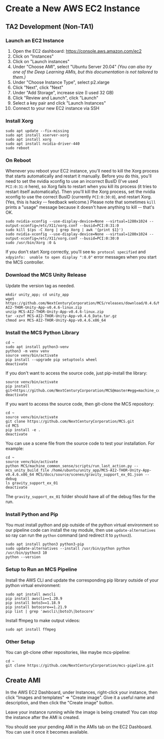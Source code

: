 # Create a New AWS EC2 Instance

## TA2 Development (Non-TA1)

### Launch an EC2 Instance

1. Open the EC2 dashboard: https://console.aws.amazon.com/ec2
2. Click on "Instances"
3. Click on "Launch instances"
4. Under "Choose AMI", select "Ubuntu Server 20.04" *(You can also try one of the Deep Learning AMIs, but this documentation is not tailored to them.)*
5. Under "Choose Instance Type", select p2.xlarge
6. Click "Next", click "Next"
7. Under "Add Storage", increase size (I used 32 GB)
8. Click "Review and Launch", click "Launch"
9. Select a key pair and click "Launch Instances"
10. Connect to your new EC2 instance via SSH

### Install Xorg

```
sudo apt update --fix-missing
sudo apt install xserver-xorg
sudo apt install xorg
sudo apt install nvidia-driver-440
sudo reboot
```

### On Reboot

Whenever you reboot your EC2 instance, you'll need to kill the Xorg process that starts automatically and restart it manually. Before you do this, you'll need to set the nvidia xconfig to use an incorrect BusID (I've used `PCI:0:31:0` here), so Xorg fails to restart when you kill its process (it tries to restart itself automatically). Then you'll kill the Xorg process, set the nvidia xconfig to use the correct BusID (currently `PCI:0:30:0`), and restart Xorg. (Yes, this is hacky -- feedback welcome.) Please note that sometimes `kill` prints a "usage" message because it doesn't have anything to kill -- that's OK.

```
sudo nvidia-xconfig --use-display-device=None --virtual=1280x1024 --output-xconfig=/etc/X11/xorg.conf --busid=PCI:0:31:0
sudo kill $(ps -C Xorg | grep Xorg | awk '{print $1}')
sudo nvidia-xconfig --use-display-device=None --virtual=1280x1024 --output-xconfig=/etc/X11/xorg.conf --busid=PCI:0:30:0
sudo /usr/bin/Xorg :0 &
```

If you don't start Xorg correctly, you'll see `No protocol specified` and `xdpyinfo:  unable to open display ":0.0"` error messages when you start the MCS controller.

### Download the MCS Unity Release

Update the version tag as needed.

```
mkdir unity_app; cd unity_app
wget https://github.com/NextCenturyCorporation/MCS/releases/download/0.4.6/MCS-AI2-THOR-Unity-App-v0.4.6-linux.zip
unzip MCS-AI2-THOR-Unity-App-v0.4.6-linux.zip
tar -xzvf MCS-AI2-THOR-Unity-App-v0.4.6_Data.tar.gz
chmod a+x MCS-AI2-THOR-Unity-App-v0.4.6.x86_64
```

### Install the MCS Python Library

```
cd ~
sudo apt install python3-venv
python3 -m venv venv
source venv/bin/activate
pip install --upgrade pip setuptools wheel
deactivate
```

If you don't want to access the source code, just pip-install the library:

```
source venv/bin/activate
pip install git+https://github.com/NextCenturyCorporation/MCS@master#egg=machine_common_sense
deactivate
```

If you want to access the source code, then git-clone the MCS repository:

```
cd ~
source venv/bin/activate
git clone https://github.com/NextCenturyCorporation/MCS.git
cd MCS
pip install -e .
deactivate
```

You can use a scene file from the source code to test your installation. For example:

```
cd ~
source venv/bin/activate
python MCS/machine_common_sense/scripts/run_last_action.py --mcs_unity_build_file /home/ubuntu/unity_app/MCS-AI2-THOR-Unity-App-v0.4.6.x86_64 MCS/docs/source/scenes/gravity_support_ex_01.json --debug
ls gravity_support_ex_01
deactivate
```

The `gravity_support_ex_01` folder should have all of the debug files for the run.

### Install Python and Pip

You must install python and pip outside of the python virtual environment so our pipeline code can install the ray module, then use `update-alternatives` so ray can run the `python` command (and redirect it to `python3`).

```
sudo apt install python3 python3-pip
sudo update-alternatives --install /usr/bin/python python /usr/bin/python3 10
python --version
```

### Setup to Run an MCS Pipeline

Install the AWS CLI and update the corresponding pip library outside of your python virtual environment:

```
sudo apt install awscli
pip install awscli==1.20.9
pip install boto3==1.18.9
pip install botocore==1.21.9
pip list | grep 'awscli\|boto3\|botocore'
```

Install ffmpeg to make output videos:

```
sudo apt install ffmpeg
```

### Other Setup

You can git-clone other repositories, like maybe mcs-pipeline:

```
cd ~
git clone https://github.com/NextCenturyCorporation/mcs-pipeline.git
```

## Create AMI

In the AWS EC2 Dashboard, under Instances, right-click your instance, then click "Images and templates" => "Create image". Give it a useful name and description, and then click the "Create image" button.

Leave your instance running while the image is being created! You can stop the instance after the AMI is created.

You should see your pending AMI in the AMIs tab on the EC2 Dashboard. You can use it once it becomes available.
